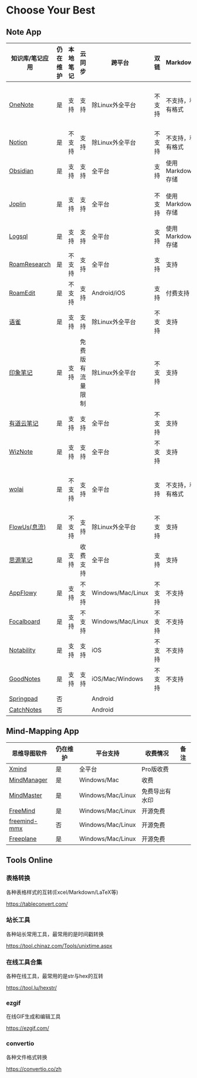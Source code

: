 # Choose Your Best

## Note App

|知识库/笔记应用|仍在维护|本地笔记|云同步|跨平台|双链|Markdown|付费|开源|备注|
|-|-|-|-|-|-|-|-|-|-|
|[OneNote](https://www.onenote.com/)|是|支持|支持|除Linux外全平台|不支持|不支持，私有格式|软件收费，服务免费|否||
|[Notion](https://www.notion.so/)|是|不支持|支持|除Linux外全平台|不支持|不支持，私有格式|高级功能收费|否||
|[Obsidian](https://obsidian.md/)|是|支持|支持|全平台|支持|使用Markdown存储|高级功能收费|否||
|[Joplin](https://github.com/laurent22/joplin)|是|支持|支持|全平台|不支持|使用Markdown存储|云端服务需要付费|是||
|[Logsql](https://github.com/logseq/logseq)|是|支持|支持|全平台|支持|使用Markdown存储|免费|是||
|[RoamResearch](https://roamresearch.com/)|是|不支持|支持|全平台|支持|支持|收费|否|无免费版本|
|[RoamEdit](http://www.roamedit.com/)|是|不支持|支持|Android/iOS|支持|付费支持|高级功能收费|否||
|[语雀](https://www.yuque.com/)|是|支持|支持|除Linux外全平台|不支持|支持|高级功能收费|否||
|[印象笔记](https://www.yinxiang.com/)|是|支持|免费版有流量限制|除Linux外全平台|不支持|支持|高级功能收费|否||
|[有道云笔记](https://note.youdao.com/)|是|支持|支持|全平台|不支持|支持|高级功能收费|否|1.有广告|
|[WizNote](https://www.wiz.cn/zh-cn)|是|支持|支持|全平台|不支持|支持|高级功能收费|否||
|[wolai](https://www.wolai.com/)|是|不支持|支持|全平台|支持|不支持，私有格式|高级功能收费|否|1.协作功能比较强大|
|[FlowUs(息流)](https://flowus.cn/)|是|不支持|支持|除Linux外全平台|不支持|支持|高级功能收费|否||
|[思源笔记](https://b3log.org/siyuan/)|是|支持|收费支持|全平台|支持|支持|云端服务需要付费|是||
|[AppFlowy](https://github.com/AppFlowy-IO/appflowy)|是|支持|不支持|Windows/Mac/Linux|不支持|不支持|免费|是||
|[Focalboard](https://github.com/mattermost/focalboard)|是|支持|不支持|Windows/Mac/Linux|不支持|不支持|免费|是||
|[Notability](https://notability.com/)|是|支持|支持|iOS|不支持|不支持|高级功能收费|否|主攻iPad|
|[GoodNotes](https://www.goodnotes.com/)|是|支持|支持|iOS/Mac/Windows|不支持|不支持|高级功能收费|否|主攻iPad|
|[Springpad](http://springpad.com/)|否|||Android||||||
|[CatchNotes](https://catch.com)|否|||Android||||||

## Mind-Mapping App

|思维导图软件|仍在维护|平台支持|收费情况|备注|
|---|---|---|---|---|
|[Xmind](https://xmind.cn/)|是|全平台|Pro版收费| |
|[MindManager](https://www.mindmanager.com/cn/)|是|Windows/Mac|收费| |
|[MindMaster](https://www.edrawsoft.cn/mindmaster/)|是|Windows/Mac/Linux|免费导出有水印| |
|[FreeMind](https://freemind.sourceforge.net/)|是|Windows/Mac/Linux|开源免费| |
|[freemind-mmx](https://github.com/jiangxin/freemind-mmx)|否|Windows/Mac/Linux|开源免费| |
|[Freeplane](https://sourceforge.net/projects/freeplane/)|是|Windows/Mac/Linux|开源免费 |

## Tools Online

### 表格转换

各种表格样式的互转(Excel/Markdown/LaTeX等)

<https://tableconvert.com/>

### 站长工具

各种站长常用工具，最常用的是时间戳转换

<https://tool.chinaz.com/Tools/unixtime.aspx>

### 在线工具合集

各种在线工具，最常用的是str与hex的互转

<https://tool.lu/hexstr/>

### ezgif

在线GIF生成和编辑工具

<https://ezgif.com/>

### convertio

各种文件格式转换

<https://convertio.co/zh>
